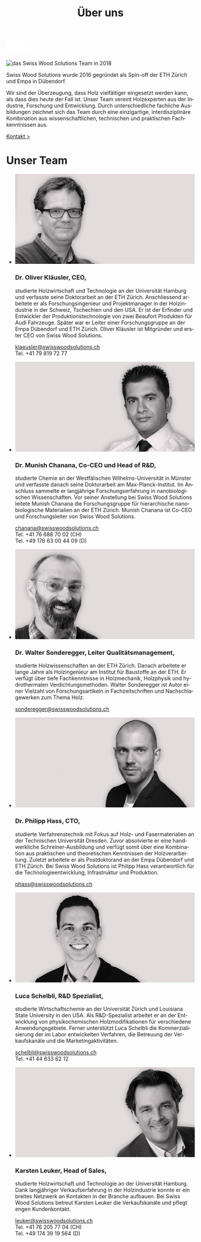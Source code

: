 ﻿---
lang: de
title: 'Über uns'
order: 5
---

<div class="full-width-kenburns">
<div class="wrap-bg-image">


![arrow down](/assets/images/arrow-d-white.svg)
</div>
<img srcset="/assets/images/1_team_cover_2x_Tropical Wood_Tropenholz_Ersatz_Replacement_Alternative_Sonowood_Swiss Ebony_Ebony_Ebenholz_Rosewood_Grenadill_Pernambuco_Fernambuk_African blackwood_CITES_Klimaschutz_Climate_change_Regenwald_Deforestation_Abholzung_Tropical_forest_ETH _Zuerich_Zürich_Schweiz_Switzerland_SwissWoodSolutions_Startup_Spinoff_Empa_Geige_Violin_Gitarre_Guitar_Bratsche_Viola_Griffbrett_Fingerboard_Saitenhalter_Tailpiece.jpg"
     src="/assets/images/1_team_cover_2x_Tropical Wood_Tropenholz_Ersatz_Replacement_Alternative_Sonowood_Swiss Ebony_Ebony_Ebenholz_Rosewood_Grenadill_Pernambuco_Fernambuk_African blackwood_CITES_Klimaschutz_Climate_change_Regenwald_Deforestation_Abholzung_Tropical_forest_ETH _Zuerich_Zürich_Schweiz_Switzerland_SwissWoodSolutions_Startup_Spinoff_Empa_Geige_Violin_Gitarre_Guitar_Bratsche_Viola_Griffbrett_Fingerboard_Saitenhalter_Tailpiece.jpg" alt="das Swiss Wood Solutions Team in 2018">
</div>

<div class="full-width">
<div class="wrap -cols2">

Swiss Wood Solutions wurde 2016 gegründet als Spin-off der ETH Zürich und Empa in Dübendorf.

Wir sind der Überzeugung, dass Holz vielfältiger eingesetzt werden kann, als dass dies heute der Fall ist.
Unser Team vereint Holzexperten aus der Industrie, Forschung und Entwicklung.
Durch unterschiedliche fachliche Ausbildungen zeichnet sich das Team durch eine einzigartige, interdisziplinäre
Kombination aus wissenschaftlichen, technischen und praktischen Fachkenntnissen aus.

<a class="btn -red" href="/de/contact">Kontakt ></a>

# Unser Team

  - ![Oliver Klaeusler](/assets/images/team_OK.jpg)

    ### Dr. Oliver Kläusler, CEO,

    studierte Holzwirtschaft und Technologie an der Universität Hamburg und verfasste seine Doktorarbeit an der ETH Zürich. Anschliessend arbeitete er als Forschungsingenieur und Projektmanager in der Holzindustrie in der Schweiz, Tschechien und den USA. Er ist der Erfinder und Entwickler der Produktionstechnologie von zwei Beaufort Produkten für Audi Fahrzeuge. Später war er Leiter einer Forschungsgruppe an der Empa Dübendorf und ETH Zürich. Oliver Kläusler ist Mitgründer und erster CEO von Swiss Wood Solutions.  

    <klaeusler@swisswoodsolutions.ch>  
    Tel. +41 79 819 72 77

  - ![Munish Chanana](/assets/images/team_MC.jpg)

    ### Dr. Munish Chanana, Co-CEO und Head of R\&D,

    studierte Chemie an der Westfälischen Wilhelms-Universität in Münster und verfasste danach seine Doktorarbeit am Max-Planck-Institut. Im Anschluss sammelte er langjährige Forschungserfahrung in nanobiologischen Wissenschaften. Vor seiner Anstellung bei Swiss Wood Solutions leitete Munish Chanana die Forschungsgruppe für hierarchische nanobiologische Materialien an der ETH Zürich. Munish Chanana ist Co-CEO und Forschungsleiter von Swiss Wood Solutions.  

    <chanana@swisswoodsolutions.ch>  
    Tel. +41 76 688 70 02 (CH)  
    Tel. +49 176 63 00 44 09 (D)

  - ![Walter Sonderegger](/assets/images/team_WS.jpg)

    ### Dr. Walter Sonderegger, Leiter Qualitätsmanagement,

    studierte Holzwissenschaften an der ETH Zürich. Danach arbeitete er lange Jahre als Holzingenieur am Institut für Baustoffe an der ETH. Er verfügt über tiefe Fachkenntnisse in Holzmechanik, Holzphysik und hydrothermalen Verdichtungsmethoden. Walter Sonderegger ist Autor einer Vielzahl von Forschungsartikeln in Fachzeitschriften und Nachschlagewerken zum Thema Holz.

    <sonderegger@swisswoodsolutions.ch>

  - ![Philipp Hass](/assets/images/team_PH.jpg)

    ### Dr. Philipp Hass, CTO,

    studierte Verfahrenstechnik mit Fokus auf Holz- und Fasermaterialien an der Technischen Universität Dresden. Zuvor absolvierte er eine handwerkliche Schreiner-Ausbildung und verfügt somit über eine Kombination aus praktischen und theoretischen Kenntnissen der Holzverarbeitung. Zuletzt arbeitete er als Postdoktorand an der Empa Dübendorf und ETH Zürich. Bei Swiss Wood Solutions ist Philipp Hass verantwortlich für die Technologieentwicklung, Infrastruktur und Produktion.

    <phass@swisswoodsolutions.ch>

  - ![Luca Schelbli](/assets/images/team_LS.jpg)

    ### Luca Schelbli, R\&D Spezialist,

    studierte Wirtschaftschemie an der Universität Zürich und Louisiana State University in den USA. Als R&D-Spezialist arbeitet er an der Entwicklung von physikochemischen Holzmodifikationen für verschiedene Anwendungsgebiete. Ferner unterstützt Luca Schelbli die Kommerzialisierung der im Labor entwickelten Verfahren, die Betreuung der Verkaufskanäle und die Marketingaktivitäten.  

    <schelbli@swisswoodsolutions.ch>  
    Tel. +41 44 633 62 12

  - ![Karsten Leuker](/assets/images/team_KL.jpg)

    ### Karsten Leuker, Head of Sales,

    studierte Holzwirtschaft und Technologie an der Universität Hamburg. Dank langjähriger Verkaufserfahrung in der Holzindustrie konnte er ein breites Netzwerk an Kontakten in der Branche aufbauen. Bei Swiss Wood Solutions betreut Karsten Leuker die Verkaufskanäle und pflegt engen Kundenkontakt.

    <leuker@swisswoodsolutions.ch>  
    Tel. +41 76 205 77 04 (CH)  
    Tel. +49 174 39 19 564 (D)

</div>
</div>
